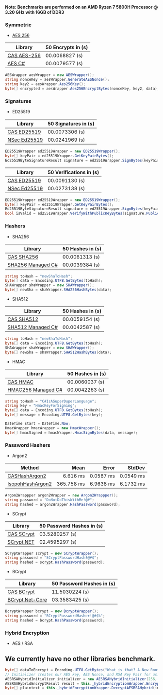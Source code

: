 **Note: Benchmarks are performed on an AMD Ryzen 7 5800H Processor @ 3.20 GHz with 16GB of DDR3** 

### Symmetric
- [AES 256](./docs/PARALLEL.md)

| Library | 50 Encrypts in (s) |
| --- | --- |
| [CAS AES-256](https://github.com/Cryptographic-API-Services/cas-dotnet-sdk/blob/main/cas-dotnet-sdk/Symmetric/AESWrapper.cs) | 00.0068827 (s) |
| [AES C#](https://learn.microsoft.com/en-us/dotnet/api/system.security.cryptography.aes?view=net-8.0)| 00.0079577 (s) |
```csharp
AESWrapper aesWrapper = new AESWrapper();
string nonceKey = aesWrapper.GenerateAESNonce();
string key2 = aesWrapper.Aes256Key();
byte[] encrypted = aesWrapper.Aes256EncryptBytes(nonceKey, key2, data);
```


### Signatures 
- ED25519

| Library | 50 Signatures in (s) |
| --- | --- |
| [CAS ED25519](https://github.com/Cryptographic-API-Services/cas-dotnet-sdk/blob/main/cas-dotnet-sdk/Signatures/ED25519Wrapper.cs) | 00.0073306 (s) |
| [NSec Ed25519](https://nsec.rocks/docs/api/nsec.cryptography.signaturealgorithm)| 00.0241969 (s) |
```csharp
ED25519Wrapper ed25519Wrapper = new ED25519Wrapper();
byte[] keyPair = ed25519Wrapper.GetKeyPairBytes();
Ed25519ByteSignatureResult signature = ed25519Wrapper.SignBytes(keyPair, data);
```

| Library | 50 Verifications in (s) |
| --- | --- |
| [CAS ED25519](https://github.com/Cryptographic-API-Services/cas-dotnet-sdk/blob/main/cas-dotnet-sdk/Signatures/ED25519Wrapper.cs) | 00.0091130 (s) |
| [NSec Ed25519](https://nsec.rocks/docs/api/nsec.cryptography.signaturealgorithm)| 00.0273138 (s) |
```csharp
ED25519Wrapper ed25519Wrapper = new ED25519Wrapper();
byte[] keyPair = ed25519Wrapper.GetKeyPairBytes();
Ed25519ByteSignatureResult signature = ed25519Wrapper.SignBytes(keyPair, data);
bool isValid = ed25519Wrapper.VerifyWithPublicKeyBytes(signature.PublicKey, signature.Signature, data);
```


### Hashers
- SHA256

| Library | 50 Hashes in (s) |
| --- | --- |
| [CAS SHA256](https://github.com/Cryptographic-API-Services/cas-dotnet-sdk/blob/main/cas-dotnet-sdk/Hashers/SHAWrapper.cs) | 00.0061313 (s) |
| [SHA256 Managed C#](https://learn.microsoft.com/en-us/dotnet/api/system.security.cryptography.sha256managed?view=net-8.0) | 00.0039384 (s) |
```csharp
string toHash = "newShaToHash";
byte[] data = Encoding.UTF8.GetBytes(toHash);
SHAWrapper shaWrapper = new SHAWrapper();
byte[] newSha = shaWrapper.SHA256HashBytes(data);
```

- SHA512

| Library | 50 Hashes in (s) |
| --- | --- |
| [CAS SHA512](https://github.com/Cryptographic-API-Services/cas-dotnet-sdk/blob/main/cas-dotnet-sdk/Hashers/SHAWrapper.cs) | 00.0059154 (s) |
| [SHA512 Managed C#](https://learn.microsoft.com/en-us/dotnet/api/system.security.cryptography.sha512managed?view=net-8.0) | 00.0042587 (s) |
```csharp
string toHash = "newShaToHash";
byte[] data = Encoding.UTF8.GetBytes(toHash);
SHAWrapper shaWrapper = new SHAWrapper();
byte[] newSha = shaWrapper.SHA512HashBytes(data);
```

- HMAC

| Library | 50 Hashes in (s) |
| --- | --- |
| [CAS HMAC](https://github.com/Cryptographic-API-Services/cas-dotnet-sdk/blob/main/cas-dotnet-sdk/Hashers/HmacWrapper.cs) | 00.0060037 (s) |
| [HMAC256 Managed C#](https://learn.microsoft.com/en-us/dotnet/api/system.security.cryptography.hmacsha256?view=net-8.0) | 00.0042263 (s) |
```csharp
string toHash = "C#IsASuperDuperLanguage";
string key = "HmacKeyForSigning";
byte[] data = Encoding.UTF8.GetBytes(toHash);
byte[] message = Encoding.UTF8.GetBytes(key);

DateTime start = DateTime.Now;
HmacWrapper hmacWrapper = new HmacWrapper();
byte[] hmacSigned = hmacWrapper.HmacSignBytes(data, message);
```

### Password Hashers
- Argon2


| Method           | Mean       | Error     | StdDev    |
|----------------- |-----------:|----------:|----------:|
| [CASHashArgon2](https://github.com/Crytographic-API-Services/cas-dotnet-sdk/blob/main/cas-dotnet-sdk/PasswordHashers/Argon2Wrappper.cs)    |   6.616 ms | 0.0587 ms | 0.0549 ms |
| [IsopohHashArgon2](https://github.com/mheyman/Isopoh.Cryptography.Argon2) | 365.758 ms | 6.9638 ms | 6.1732 ms |
```csharp
Argon2Wrappper argon2Wrapper = new Argon2Wrappper();
string password = "DoNotDoThisWithMe!@#";
string hashed = argon2Wrapper.HashPassword(password);
```

- SCrypt
  
| Library | 50 Password Hashes in (s) |
| --- | --- |
| [CAS SCrypt](https://github.com/Crytographic-API-Services/cas-dotnet-sdk/blob/main/cas-dotnet-sdk/PasswordHashers/Argon2Wrappper.cs) | 03.5280257 (s) |
| [SCrypt.NET](https://github.com/viniciuschiele/scrypt) | 02.4595297 (s) |
```csharp
SCryptWrapper scrypt = new SCryptWrapper();
string password = "SCryptPasswordHash!@#$";
string hashed = scrypt.HashPassword(password);
```

- BCrypt
  
| Library | 50 Password Hashes in (s) |
| --- | --- |
| [CAS BCrypt](https://github.com/Crytographic-API-Services/cas-dotnet-sdk/blob/main/cas-dotnet-sdk/PasswordHashers/BcryptWrapper.cs) | 11.5030224 (s) |
| [BCrypt.Net-Core](https://github.com/neoKushan/BCrypt.Net-Core) | 03.3583425 (s) |
```csharp
BcryptWrapper bcrypt = new BcryptWrapper();
string password = "BCryptPasswordHasher!@#$%";
string hashed = bcrypt.HashPassword(password);
```

### Hybrid Encryption
- AES / RSA


## We currently have no other libraries benchmark.
```csharp
byte[] dataToEncrypt = Encoding.UTF8.GetBytes("What is that? A New Router that I see?");
// Initializer creates our AES key, AES Nonce, and RSA Key Pair for us.
AESRSAHybridInitializer initializer = new AESRSAHybridInitializer(256, 4096);
AESRSAHybridEncryptResult result = this._hybridEncryptionWrapper.EncryptAESRSAHybrid(dataToEncrypt, initializer);
byte[] plaintext = this._hybridEncryptionWrapper.DecryptAESRSAHybrid(initializer.RsaKeyPair.PrivateKey, result);
```


